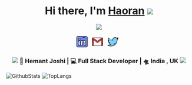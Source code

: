 <div align="center">
   <h1>Hi there, I'm <a href="https://hao-ran-guo.github.io">Haoran</a> <img src="https://media.giphy.com/media/hvRJCLFzcasrR4ia7z/giphy.gif" width="25px"> </h1>
   <img src="https://pronoun.cyou/x/y?subject=He&object=Him&height=20"> 
</div>

<p align='center'>
    <a href="https://www.linkedin.com/in/haoranguo/"><img height="30" src="./img/linkedin.png"></a>&nbsp;&nbsp;
    <a href="mailto:haoranguo.me@gmail.com"><img height="30" src="./img/gmail.png"></a>&nbsp;&nbsp;
    <a href="https://twitter.com/HaoranGuoMe"><img height="30" src="./img/twitter.png"></a>&nbsp;&nbsp;
 </p>

<div align="center">
    <h3>
        <img src="https://media.giphy.com/media/WUlplcMpOCEmTGBtBW/giphy.gif" width="30"> 🙎 Hemant Joshi | 💻 Full Stack Developer | 🛸 India , UK <img src="https://media.giphy.com/media/WUlplcMpOCEmTGBtBW/giphy.gif" width="30">
    </h3>
</div>

![GithubStats](https://github-readme-stats.vercel.app/api?username=Hao-ran-Guo&show_icons=true&theme=default&count_private=true)
![TopLangs](https://github-readme-stats.vercel.app/api/top-langs/?username=Hao-ran-Guo&layout=compact&theme=default&count_private=true)


<!--
**Hao-ran-Guo/Hao-ran-Guo** is a ✨ _special_ ✨ repository because its `README.md` (this file) appears on your GitHub profile.

Here are some ideas to get you started:

- 🔭 I’m currently working on ...
- 🌱 I’m currently learning ...
- 👯 I’m looking to collaborate on ...
- 🤔 I’m looking for help with ...
- 💬 Ask me about ...
- 📫 How to reach me: ...
- 😄 Pronouns: ...
- ⚡ Fun fact: ...
-->
